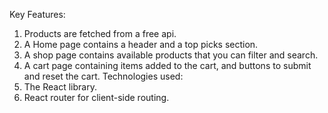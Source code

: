 Key Features: 
1. Products are fetched from a free api.
2. A Home page contains a header and a top picks section.
3. A shop page contains available products that you can filter and search.
4. A cart page containing items added to the cart, and buttons to submit and reset the cart.
Technologies used:
1. The React library.
2. React router for client-side routing. 
